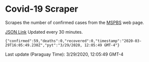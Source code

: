 # Covid-19 Scraper

Scrapes the number of confirmed cases from the [MSPBS](https://www.mspbs.gov.py/covid-19.php) web page.

[JSON Link](https://jmayalag.github.io/covid19-scrape/cases.json)
Updated every 30 minutes.
```
{"confirmed":59,"deaths":0,"recovered":0,"timestamp":"2020-03-29T16:05:49.230Z","pyt":"3/29/2020, 12:05:49 GMT-4"}
```
Last update (Paraguay Time): 3/29/2020, 12:05:49 GMT-4
